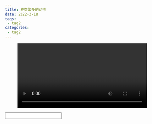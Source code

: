 ```yaml
---
title: 种类繁多的动物
date: 2022-3-18
tags:
 - tag2
categories:
 - tag2
---
```


<figure id="video1" class="wp-block-video"><video style="width: 100%;" controls autoplay preload
src="https://docker.qwenlove.top/d/swr.cn-north-4.myhuaweicloud.com/qianwen/public:sha256:5bdb2ec1c454c9aab0f1bd329d1d71b7275d182f300299543ff8adccd4746ae6"
></video></figure>
 <input type="text" id="showTime"/>
<script src="https://cdn.bootcdn.net/ajax/libs/jquery/3.3.1/jquery.min.js"></script>

<script>
 console.log("***************************************************************")
    window.onload = function(){
                   let myVid=document.getElementById("video1");
                   myVid.addEventListener("timeupdate",timeupdate);
                   myVid.controls = true;

 myVid.onpause = function() {
//document.getElementById("#showTime").value()
	   myVid.src = url+"?t="+parseInt(Math.random()*(99996-39+1)+3663669,10);
	   console.log(url+"哈哈哈哈")
       myVid.currentTime=document.getElementById("video1").currentTime+"";
  	//myVid.play();
};
 
 
 
 
 
     function timeupdate(){
        //因为当前的格式是带毫秒的float类型的如：12.231233，所以把他转成String了便于后面分割取秒
        document.getElementById("showTime").value=document.getElementById("video1").currentTime+"";

    }
  console.log(myVid)
 console.log(myVid.src)
 }

</script>

